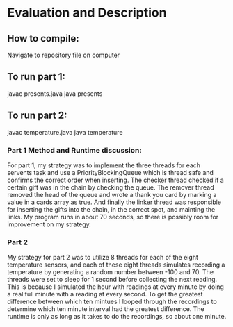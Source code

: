 # Evaluation and Description
## How to compile:
Navigate to repository file on computer

## To run part 1:
javac presents.java
java presents

## To run part 2:
javac temperature.java
java temperature


### Part 1 Method and Runtime discussion:
For part 1, my strategy was to implement the three threads for each servents task and use a PriorityBlockingQueue which is thread safe and confirms the correct order when inserting. The checker thread checked if a certain gift was in the chain by checking the queue. The remover thread removed the head of the queue and wrote a thank you card by marking a value in a cards array as true. And finally the linker thread was responsible for inserting the gifts into the chain, in the correct spot, and mainting the links. 
My program runs in about 70 seconds, so there is possibly room for improvement on my strategy. 

### Part 2
My strategy for part 2 was to utilize 8 threads for each of the eight temperature sensors, and each of these eight threads simulates recording a temperature by generating a random number between -100 and 70. The threads were set to sleep for 1 second before collecting the next reading. This is because I simulated the hour with readings at every minute by doing a real full minute with a reading at every second. To get the greatest difference between which ten mintues I looped through the recordings to determine which ten minute interval had the greatest difference. The runtime is only as long as it takes to do the recordings, so about one minute. 
